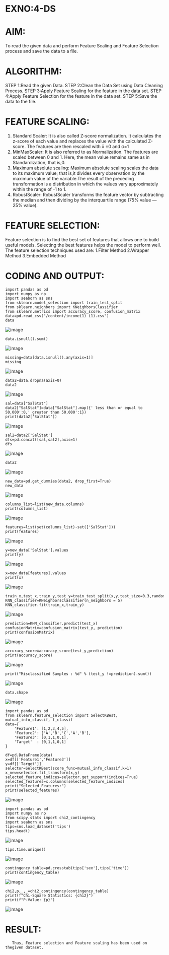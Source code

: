 # EXNO:4-DS

# AIM:
To read the given data and perform Feature Scaling and Feature Selection process and save the
data to a file.

# ALGORITHM:
STEP 1:Read the given Data.
STEP 2:Clean the Data Set using Data Cleaning Process.
STEP 3:Apply Feature Scaling for the feature in the data set.
STEP 4:Apply Feature Selection for the feature in the data set.
STEP 5:Save the data to the file.

# FEATURE SCALING:
1. Standard Scaler: It is also called Z-score normalization. It calculates the z-score of each value and replaces the value with the calculated Z-score. The features are then rescaled with x̄ =0 and σ=1
2. MinMaxScaler: It is also referred to as Normalization. The features are scaled between 0 and 1. Here, the mean value remains same as in Standardization, that is,0.
3. Maximum absolute scaling: Maximum absolute scaling scales the data to its maximum value; that is,it divides every observation by the maximum value of the variable.The result of the preceding transformation is a distribution in which the values vary approximately within the range of -1 to 1.
4. RobustScaler: RobustScaler transforms the feature vector by subtracting the median and then dividing by the interquartile range (75% value — 25% value).

# FEATURE SELECTION:
Feature selection is to find the best set of features that allows one to build useful models. Selecting the best features helps the model to perform well.
The feature selection techniques used are:
1.Filter Method
2.Wrapper Method
3.Embedded Method

# CODING AND OUTPUT:
```
import pandas as pd
import numpy as np
import seaborn as sns
from sklearn.model_selection import train_test_split
from sklearn.neighbors import KNeighborsClassifier
from sklearn.metrics import accuracy_score, confusion_matrix
data=pd.read_csv("/content/income(1) (1).csv")
data
```
![image](https://github.com/user-attachments/assets/b278f507-4d60-480b-974d-ba110582958b)

```
data.isnull().sum()
```
![image](https://github.com/user-attachments/assets/8a194726-3e20-4a4e-b810-f7de97556862)

```
missing=data[data.isnull().any(axis=1)]
missing
```

![image](https://github.com/user-attachments/assets/c67d4618-c9ba-4533-8f1e-c2db0813e5f7)

```
data2=data.dropna(axis=0)
data2
```

![image](https://github.com/user-attachments/assets/30f76e0c-4468-4e6b-b24a-9eb8ad9f3f59)

```
sal=data["SalStat"]
data2["SalStat"]=data["SalStat"].map({' less than or equal to 50,000':0,' greater than 50,000':1})
print(data2['SalStat'])
```

![image](https://github.com/user-attachments/assets/fc456f8f-0822-4a36-b628-6138b4aff0fc)

```
sal2=data2['SalStat']
dfs=pd.concat([sal,sal2],axis=1)
dfs
```
![image](https://github.com/user-attachments/assets/85a30de9-5196-4f62-b96f-0efaf45d20cc)

```
data2
```

![image](https://github.com/user-attachments/assets/7c880916-10c1-4368-968e-fddbff141faf)

```
new_data=pd.get_dummies(data2, drop_first=True)
new_data
```

![image](https://github.com/user-attachments/assets/59d7ebe8-8a35-4dcb-a408-014fc1839567)

```
columns_list=list(new_data.columns)
print(columns_list)
```

![image](https://github.com/user-attachments/assets/fa100185-2f95-4f33-92e4-7b425678ec78)
```
features=list(set(columns_list)-set(['SalStat']))
print(features)
```

![image](https://github.com/user-attachments/assets/377c8b48-c6fb-48cc-8f71-aeea894be090)
```
y=new_data['SalStat'].values
print(y)
```

![image](https://github.com/user-attachments/assets/2571c16a-8536-43c5-88b1-44ce24f10d35)

```
x=new_data[features].values
print(x)
```
![image](https://github.com/user-attachments/assets/ee7e65b5-c64e-432c-86ea-fb610a97b78d)

```
train_x,test_x,train_y,test_y=train_test_split(x,y,test_size=0.3,random_state=0)
KNN_classifier=KNeighborsClassifier(n_neighbors = 5)
KNN_classifier.fit(train_x,train_y)
```

![image](https://github.com/user-attachments/assets/02e8056f-29f3-43bd-9097-f560fc401463)

```
prediction=KNN_classifier.predict(test_x)
confusionMatrix=confusion_matrix(test_y, prediction)
print(confusionMatrix)
```

![image](https://github.com/user-attachments/assets/5f9bfcd0-23ce-443e-bfb2-b41364b698dc)

```
accuracy_score=accuracy_score(test_y,prediction)
print(accuracy_score)
```

![image](https://github.com/user-attachments/assets/f6047509-3b9a-4277-94d6-e51f7ae08358)

```
print("Misclassified Samples : %d" % (test_y !=prediction).sum())
```

![image](https://github.com/user-attachments/assets/5fb890ff-46b4-4511-a1af-b423eb363928)

```
data.shape
```

![image](https://github.com/user-attachments/assets/113986c0-6ec4-4fef-9bc6-b5ff0194981f)

```
import pandas as pd
from sklearn.feature_selection import SelectKBest, mutual_info_classif, f_classif
data={
    'Feature1': [1,2,3,4,5],
    'Feature2': ['A','B','C','A','B'],
    'Feature3': [0,1,1,0,1],
    'Target'  : [0,1,1,0,1]
}

df=pd.DataFrame(data)
x=df[['Feature1','Feature3']]
y=df[['Target']]
selector=SelectKBest(score_func=mutual_info_classif,k=1)
x_new=selector.fit_transform(x,y)
selected_feature_indices=selector.get_support(indices=True)
selected_features=x.columns[selected_feature_indices]
print("Selected Features:")
print(selected_features)
```

![image](https://github.com/user-attachments/assets/5382bbed-79ae-4832-a252-9b904a3f3e2c)
```
import pandas as pd
import numpy as np
from scipy.stats import chi2_contingency
import seaborn as sns
tips=sns.load_dataset('tips')
tips.head()
```

![image](https://github.com/user-attachments/assets/b3ac63e5-74cc-4a33-8114-00a7f756d7da)

```
tips.time.unique()
```

![image](https://github.com/user-attachments/assets/9937f476-be0b-4cbc-8ddb-6a20d7ac0868)

```
contingency_table=pd.crosstab(tips['sex'],tips['time'])
print(contingency_table)
```

![image](https://github.com/user-attachments/assets/815c9dc7-3418-4ab7-be8e-61718cc6edbb)

```
chi2,p,_,_=chi2_contingency(contingency_table)
print(f"Chi-Square Statistics: {chi2}")
print(f"P-Value: {p}")
```

![image](https://github.com/user-attachments/assets/f86093e2-9a12-4907-bffa-206761482db7)


# RESULT:
       Thus, Feature selection and Feature scaling has been used on thegiven dataset.
